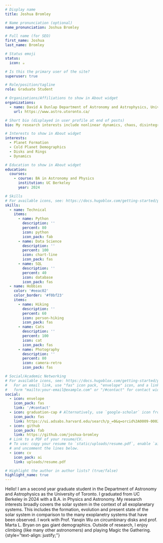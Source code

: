 ```yaml
---
# Display name
title: Joshua Bromley

# Name pronunciation (optional)
name_pronunciation: Joshua Bromley

# Full name (for SEO)
first_name: Joshua
last_name: Bromley

# Status emoji
status:
  icon: ☕️

# Is this the primary user of the site?
superuser: true

# Role/position/tagline
role: Graduate Student

# Organizations/Affiliations to show in About widget
organizations:
  - name: David A Dunlap Department of Astronomy and Astrophysics, University of Toronto
    url: https://www.astro.utoronto.ca/

# Short bio (displayed in user profile at end of posts)
bio: My research interests include nonlinear dynamics, chaos, disintegrating planets, planetary rings and satellites.

# Interests to show in About widget
interests:
  - Planet Formation
  - Cold Planet Demographics
  - Disks and Rings
  - Dynamics

# Education to show in About widget
education:
  courses:
    - course: BA in Astronomy and Physics
      institution: UC Berkeley
      year: 2024

# Skills
# For available icons, see: https://docs.hugoblox.com/getting-started/page-builder/#icons
skills:
  - name: Technical
    items:
      - name: Python
        description: ''
        percent: 80
        icon: python
        icon_pack: fab
      - name: Data Science
        description: ''
        percent: 100
        icon: chart-line
        icon_pack: fas
      - name: SQL
        description: ''
        percent: 40
        icon: database
        icon_pack: fas
  - name: Hobbies
    color: '#eeac02'
    color_border: '#f0bf23'
    items:
      - name: Hiking
        description: ''
        percent: 60
        icon: person-hiking
        icon_pack: fas
      - name: Cats
        description: ''
        percent: 100
        icon: cat
        icon_pack: fas
      - name: Photography
        description: ''
        percent: 80
        icon: camera-retro
        icon_pack: fas

# Social/Academic Networking
# For available icons, see: https://docs.hugoblox.com/getting-started/page-builder/#icons
#   For an email link, use "fas" icon pack, "envelope" icon, and a link in the
#   form "mailto:your-email@example.com" or "/#contact" for contact widget.
social:
  - icon: envelope
    icon_pack: fas
    link: '/#contact'
  - icon: graduation-cap # Alternatively, use `google-scholar` icon from `ai` icon pack
    icon_pack: fas
    link: https://ui.adsabs.harvard.edu/search/p_=0&q=orcid%3A0009-0002-1462-1513&sort=date%20desc%2C%20bibcode%20desc
  - icon: github
    icon_pack: fab
    link: https://github.com/joshua-bromley
  # Link to a PDF of your resume/CV.
  # To use: copy your resume to `static/uploads/resume.pdf`, enable `ai` icons in `params.yaml`,
  # and uncomment the lines below.
  - icon: cv
    icon_pack: ai
    link: uploads/resume.pdf

# Highlight the author in author lists? (true/false)
highlight_name: true
---
```

Hello! I am a second year graduate student in the Department of Astronomy and Astrophysics as the University of Toronto. I graduated from UC Berkeley in 2024 with a B.A. in Physics and Astronomy.
My research interests broadly covers the solar system in the context of all exoplanetary systems. This includes the formation, evolution and present state of the solar system in comparison to the many exoplanetry systems that have been observed. I work with Prof. Yanqin Wu on circumbinary disks and prof. Marta L. Bryan on gas giant demographics.
Outside of research, I enjoy climbing (like many other astronomers) and playing Magic the Gathering.
{style="text-align: justify;"}

